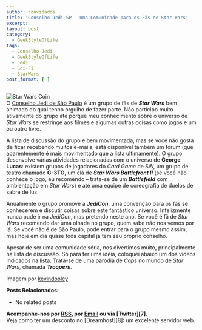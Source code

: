 ```yaml
---
author: convidados
title: 'Conselho Jedi SP - Uma Comunidade para os Fãs de Star Wars'
excerpt:
layout: post
category:
  - GeekStyleOfLife
tags:
  - Conselho Jedi
  - GeekStyleOfLife
  - Jedi
  - Sci-Fi
  - StarWars
post_format: [ ]
---
```

![Star Wars Coin][1]  
O [Conselho Jedi de São Paulo][2] é um grupo de fãs de ***Star Wars*** bem animado do qual tenho orgulho de fazer parte. Não participo muito ativamente do grupo até porque meu conhecimento sobre o universo de *Star Wars* se restringe aos filmes e algumas outras coisas como jogos e um ou outro livro. 

A lista de discussão do grupo é bem movimentada, mas se você não gosta de ficar recebendo muitos e-mails, está disponível também um fórum (que aparentemente é mais movimentado que a lista ultimamente). O grupo desenvolve várias atividades relacionadas com o universo de **George Lucas**: existem grupos de jogadores do *Card Game* de SW, um grupo de teatro chamado **G-3TO**, um clã de ***Star Wars Battlefront II*** (se você não conhece o jogo, eu recomendo – trata-se de um ***Battlefield*** com ambientação em *Star Wars*) e até uma equipe de coreografia de duelos de sabre de luz. 

Anualmente o grupo promove a ***JediCon***, uma convenção para os fãs se conhecerem e discutir coisas sobre este fantástico universo. Infelizmente nunca pude ir na *JediCon*, mas pretendo neste ano. Se você é fã de *Star Wars* recomendo dar uma olhada no grupo, quem sabe não nos vemos por lá. Se você não é de São Paulo, pode entrar para o grupo mesmo assim, mas hoje em dia quase toda capital já tem seu próprio conselho. 

Apesar de ser uma comunidade séria, nos divertimos muito, principalmente na lista de discussão. Só para ter uma idéia, coloquei abaixo um dos vídeos indicados na lista. Trata-se de uma paródia de *Cops* no mundo de *Star Wars*, chamada ***Troopers***.  
  
  


Imagem por [kevindooley][3] 

**Posts Relacionados:** 
*   No related posts









**Acompanhe-nos por [ RSS][5], por [Email][6] ou via [Twitter][7].**  
Veja como ter um desconto no [Dreamhost][8]: um excelente servidor web.

 [1]: http://vidageek.net/wp-content/uploads/2008/08/star-wars-coin.jpg
 [2]: http://www.conselhosp.com.br/ "Conselho Jedi de São Paulo"
 [3]: http://flickr.com/photos/pagedooley/867767672/ "kevindooley"
 [4]: https://twitter.com/share
 [5]: http://feeds.feedburner.com/VidaGeek
 [6]: http://feedburner.google.com/fb/a/mailverify?uri=VidaGeek&loc=pt_BR


